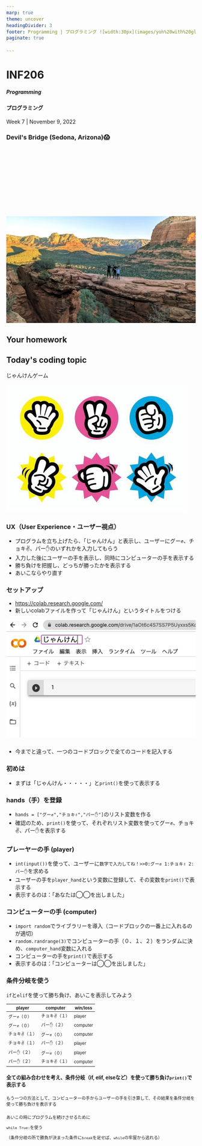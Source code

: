 ```yaml
---
marp: true
theme: uncover
headingDivider: 3
footer: Programming | プログラミング ![width:30px](images/yoh%20with%20globe.png)
paginate: true

---
```


# INF206 
##### Programming
#### プログラミング

Week 7 | November 9, 2022


### <span style="color:">Devil's Bridge (Sedona, Arizona)</span>😱

<br>
<br>
<br>
<br>
<br>
<br>
<br>
<br>
<br>
<br>

![bg](../images/devil.jpg)


## Your homework



## Today's coding topic
じゃんけんゲーム

![](../images/janken.jpg)

### UX（User Experience・ユーザー視点）
- プログラムを立ち上げたら、「じゃんけん」と表示し、ユーザーにグー✊、チョキ✌️、パー✋のいずれかを入力してもらう
- 入力した後にユーザーの手を表示し、同時にコンピューターの手を表示する
- 勝ち負けを把握し、どっちが勝ったかを表示する
- あいこならやり直す

### セットアップ

- https://colab.research.google.com/
- 新しいcolabファイルを作って「じゃんけん」というタイトルをつける

![](../images/colab%20new%20file.png)

###

- 今までと違って、一つのコードブロックで全てのコードを記入する

### 初めは

- まずは「じゃんけん・・・・・」と```print()```を使って表示する

### hands（手）を登録

- ```hands = ["グー✊","チョキ✌️","パー✋"]```のリスト変数を作る
- 確認のため、```print()```を使って、それぞれリスト変数を使ってグー✊、チョキ✌️、パー✋を表示する

### プレーヤーの手 (player)

- ```int(input())```を使って、ユーザーに```数字で入力してね！>>0:グー✊ 1:チョキ✌️ 2:パー✋```を求める
- ユーザーの手を```player_hand```という変数に登録して、その変数を```print()```で表示する
- 表示するのは：「あなたは◯◯を出しました」

### コンピューターの手 (computer)

- ```import random```でライブラリーを導入（コードブロックの一番上に入れるのが適切）
- ```random.randrange(3)```でコンピューターの手（０、１、２）をランダムに決め、```computer_hand```変数に入れる
- コンピューターの手を```print()```で表示する
- 表示するのは：「コンピューターは◯◯を出しました」

### 条件分岐を使う
```if```と```elif```を使って勝ち負け、あいこを表示してみよう

<span style="font-size:0.8em">

|player|computer|win/loss|
|---|---|---|
|グー✊（０）| チョキ✌️（１）| player |
|グー✊（０）| パー✋（２）| computer|
|チョキ✌️（１）|グー✊（０）|computer|
|チョキ✌️（１）|パー✋（２）|player|
|パー✋（２）|グー✊（０） | player |
|パー✋（２）|チョキ✌️（１） | computer|

### 全ての組み合わせを考え、条件分岐（if, elif, elseなど）を使って勝ち負け```print()```で表示する

### 
もう一つの方法として、コンピューターの手からユーザーの手を引き算して、その結果を条件分岐を使って勝ち負けを表示する

###

あいこの時にプログラムを続けさせるために

```while True:```を使う

（条件分岐の所で勝負が決まった条件に```break```を足せば、```while```の牢屋から逃れる）
